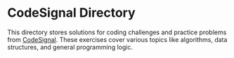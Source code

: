 # CodeSignal Directory

This directory stores solutions for coding challenges and practice problems from [CodeSignal](https://codesignal.com/). These exercises cover various topics like algorithms, data structures, and general programming logic.
